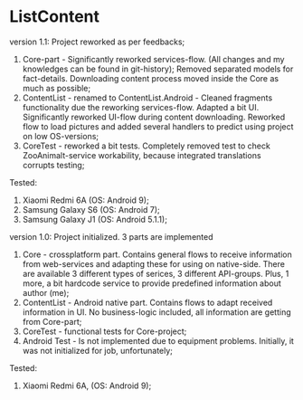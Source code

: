 # ListContent
version 1.1:
Project reworked as per feedbacks;
1. Core-part - Significantly reworked services-flow. (All changes and my knowledges can be found in git-history); Removed separated models for fact-details. Downloading content process moved inside the Core as much as possible;
2. ContentList - renamed to ContentList.Android - Cleaned fragments functionality due the reworking services-flow. Adapted a bit UI. Significantly reworked UI-flow during content downloading. Reworked flow to load pictures and added several handlers to predict using project on low OS-versions;
3. CoreTest - reworked a bit tests. Completely removed test to check ZooAnimalt-service workability, because integrated translations corrupts testing;

Tested:
1. Xiaomi Redmi 6A (OS: Android 9);
2. Samsung Galaxy S6 (OS: Android 7);
3. Samsung Galaxy J1 (OS: Android 5.1.1);

<!-- -->
version 1.0:
Project initialized. 3 parts are implemented
1. Core - crossplatform part. Contains general flows to receive information from web-services and adapting these for using on native-side. There are available 3 different types of serices, 3 different API-groups. Plus, 1 more, a bit hardcode service to provide predefined information about author (me);
2. ContentList - Android native part. Contains flows to adapt received information in UI. No business-logic included, all information are getting from Core-part;
3. CoreTest - functional tests for Core-project;
4. Android Test - Is not implemented due to equipment problems. Initially, it was not initialized for job, unfortunately;

Tested:
1. Xiaomi Redmi 6A, (OS: Android 9);
